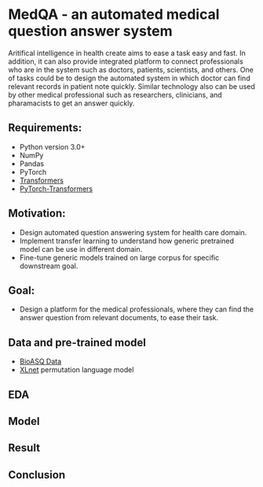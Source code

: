 # MedQA - an automated medical question answer system
Aritifical intelligence in health create aims to ease a task easy and fast. In
addition, it can also provide integrated platform to connect professionals who
are in the system such as doctors, patients, scientists, and others. One
of tasks could be to design the automated system in which doctor can find
relevant records in patient note quickly. Similar technology also can be used by other
medical professional such as researchers, clinicians, and pharamacists to get
an answer quickly. 

## Requirements:
* Python version 3.0+
* NumPy
* Pandas
* PyTorch
* [Transformers](https://github.com/huggingface/transformers)
* [PyTorch-Transformers](https://github.com/rusiaaman/pytorch-transformers) 


## Motivation:
* Design automated question answering system for health care domain.
* Implement transfer learning to understand how generic pretrained model can be
  use in different domain. 
* Fine-tune generic models trained on large corpus for specific downstream
  goal. 

## Goal: 
* Design a platform for the medical professionals, where they can find the answer question 
  from relevant documents, to ease their task.  

## Data and pre-trained model
* [BioASQ Data](https://github.com/dmis-lab/bioasq-biobert)
* [XLnet](https://github.com/zihangdai/xlnet) permutation language model

## EDA

## Model

## Result

## Conclusion
